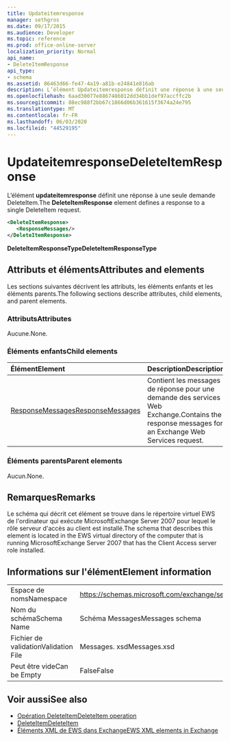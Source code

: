 ```yaml
---
title: Updateitemresponse
manager: sethgros
ms.date: 09/17/2015
ms.audience: Developer
ms.topic: reference
ms.prod: office-online-server
localization_priority: Normal
api_name:
- DeleteItemResponse
api_type:
- schema
ms.assetid: 86463d66-fe47-4a19-a81b-e24841e816ab
description: L’élément Updateitemresponse définit une réponse à une seule demande DeleteItem.
ms.openlocfilehash: 6aad30077e8867486012dd34bb1def97accffc2b
ms.sourcegitcommit: 88ec988f2bb67c1866d06b361615f3674a24e795
ms.translationtype: MT
ms.contentlocale: fr-FR
ms.lasthandoff: 06/03/2020
ms.locfileid: "44529195"
---
```

# <a name="deleteitemresponse"></a><span data-ttu-id="f7350-103">Updateitemresponse</span><span class="sxs-lookup"><span data-stu-id="f7350-103">DeleteItemResponse</span></span>

<span data-ttu-id="f7350-104">L’élément **updateitemresponse** définit une réponse à une seule demande DeleteItem.</span><span class="sxs-lookup"><span data-stu-id="f7350-104">The **DeleteItemResponse** element defines a response to a single DeleteItem request.</span></span> 
  
```xml
<DeleteItemResponse>
   <ResponseMessages/>
</DeleteItemResponse>
```

 <span data-ttu-id="f7350-105">**DeleteItemResponseType**</span><span class="sxs-lookup"><span data-stu-id="f7350-105">**DeleteItemResponseType**</span></span>
## <a name="attributes-and-elements"></a><span data-ttu-id="f7350-106">Attributs et éléments</span><span class="sxs-lookup"><span data-stu-id="f7350-106">Attributes and elements</span></span>

<span data-ttu-id="f7350-107">Les sections suivantes décrivent les attributs, les éléments enfants et les éléments parents.</span><span class="sxs-lookup"><span data-stu-id="f7350-107">The following sections describe attributes, child elements, and parent elements.</span></span>
  
### <a name="attributes"></a><span data-ttu-id="f7350-108">Attributs</span><span class="sxs-lookup"><span data-stu-id="f7350-108">Attributes</span></span>

<span data-ttu-id="f7350-109">Aucune.</span><span class="sxs-lookup"><span data-stu-id="f7350-109">None.</span></span>
  
### <a name="child-elements"></a><span data-ttu-id="f7350-110">Éléments enfants</span><span class="sxs-lookup"><span data-stu-id="f7350-110">Child elements</span></span>

|<span data-ttu-id="f7350-111">**Élément**</span><span class="sxs-lookup"><span data-stu-id="f7350-111">**Element**</span></span>|<span data-ttu-id="f7350-112">**Description**</span><span class="sxs-lookup"><span data-stu-id="f7350-112">**Description**</span></span>|
|:-----|:-----|
|[<span data-ttu-id="f7350-113">ResponseMessages</span><span class="sxs-lookup"><span data-stu-id="f7350-113">ResponseMessages</span></span>](responsemessages.md) <br/> |<span data-ttu-id="f7350-114">Contient les messages de réponse pour une demande des services Web Exchange.</span><span class="sxs-lookup"><span data-stu-id="f7350-114">Contains the response messages for an Exchange Web Services request.</span></span>  <br/> |
   
### <a name="parent-elements"></a><span data-ttu-id="f7350-115">Éléments parents</span><span class="sxs-lookup"><span data-stu-id="f7350-115">Parent elements</span></span>

<span data-ttu-id="f7350-116">Aucun.</span><span class="sxs-lookup"><span data-stu-id="f7350-116">None.</span></span>
  
## <a name="remarks"></a><span data-ttu-id="f7350-117">Remarques</span><span class="sxs-lookup"><span data-stu-id="f7350-117">Remarks</span></span>

<span data-ttu-id="f7350-118">Le schéma qui décrit cet élément se trouve dans le répertoire virtuel EWS de l'ordinateur qui exécute MicrosoftExchange Server 2007 pour lequel le rôle serveur d'accès au client est installé.</span><span class="sxs-lookup"><span data-stu-id="f7350-118">The schema that describes this element is located in the EWS virtual directory of the computer that is running MicrosoftExchange Server 2007 that has the Client Access server role installed.</span></span>
  
## <a name="element-information"></a><span data-ttu-id="f7350-119">Informations sur l'élément</span><span class="sxs-lookup"><span data-stu-id="f7350-119">Element information</span></span>

|||
|:-----|:-----|
|<span data-ttu-id="f7350-120">Espace de noms</span><span class="sxs-lookup"><span data-stu-id="f7350-120">Namespace</span></span>  <br/> |https://schemas.microsoft.com/exchange/services/2006/messages  <br/> |
|<span data-ttu-id="f7350-121">Nom du schéma</span><span class="sxs-lookup"><span data-stu-id="f7350-121">Schema Name</span></span>  <br/> |<span data-ttu-id="f7350-122">Schéma Messages</span><span class="sxs-lookup"><span data-stu-id="f7350-122">Messages schema</span></span>  <br/> |
|<span data-ttu-id="f7350-123">Fichier de validation</span><span class="sxs-lookup"><span data-stu-id="f7350-123">Validation File</span></span>  <br/> |<span data-ttu-id="f7350-124">Messages. xsd</span><span class="sxs-lookup"><span data-stu-id="f7350-124">Messages.xsd</span></span>  <br/> |
|<span data-ttu-id="f7350-125">Peut être vide</span><span class="sxs-lookup"><span data-stu-id="f7350-125">Can be Empty</span></span>  <br/> |<span data-ttu-id="f7350-126">False</span><span class="sxs-lookup"><span data-stu-id="f7350-126">False</span></span>  <br/> |
   
## <a name="see-also"></a><span data-ttu-id="f7350-127">Voir aussi</span><span class="sxs-lookup"><span data-stu-id="f7350-127">See also</span></span>

- [<span data-ttu-id="f7350-128">Opération DeleteItem</span><span class="sxs-lookup"><span data-stu-id="f7350-128">DeleteItem operation</span></span>](deleteitem-operation.md)  
- [<span data-ttu-id="f7350-129">DeleteItem</span><span class="sxs-lookup"><span data-stu-id="f7350-129">DeleteItem</span></span>](deleteitem.md)
- [<span data-ttu-id="f7350-130">Éléments XML de EWS dans Exchange</span><span class="sxs-lookup"><span data-stu-id="f7350-130">EWS XML elements in Exchange</span></span>](ews-xml-elements-in-exchange.md)

